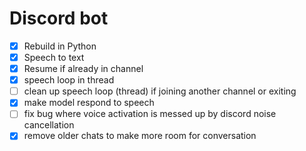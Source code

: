 # Discord bot

- [x] Rebuild in Python
- [x] Speech to text
- [x] Resume if already in channel
- [x] speech loop in thread
- [ ] clean up speech loop (thread) if joining another channel or exiting
- [x] make model respond to speech
- [ ] fix bug where voice activation is messed up by discord noise cancellation
- [x] remove older chats to make more room for conversation